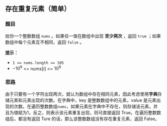 ## 存在重复元素（简单）

### 题目

给你一个整数数组 `nums` 。如果任一值在数组中出现 **至少两次** ，返回 `true` ；如果数组中每个元素互不相同，返回 `false` 。

**提示：**

- `1 <= nums.length <= 105`
- $-10^9$ <= nums[i] <= $10^9$

### 思路

由于只要有一个字符出现两次，就认为数组中存在相同元素，因此考虑使用**字典**存储元素和元素出现的次数。在字典中，key 是整数数组中的元素，value 是元素出现的次数。在遍历整数数组`nums`，如果元素在字典中不存在，则存储该元素，并且为值赋为1，反之，则表示该元素重复出现，则可直接返回 True。在遍历整数数组后，都没有返回 Ture 的话，那么该整数数组没有存在重复元素，返回 False。

